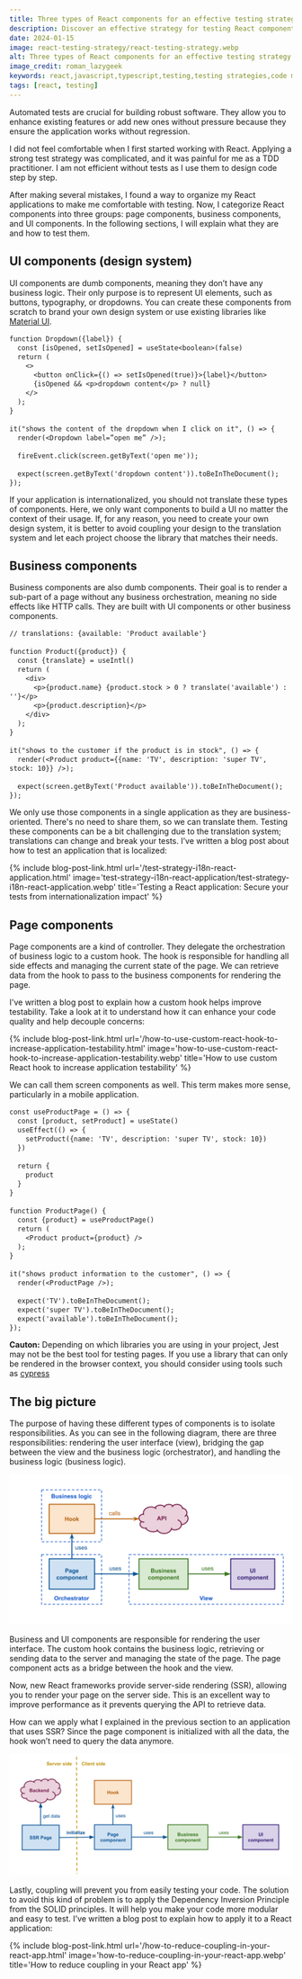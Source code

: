 ```yaml
---
title: Three types of React components for an effective testing strategy
description: Discover an effective strategy for testing React components by categorizing them into UI, Business, and Page components. Learn how to organize your codebase to facilitate testing for maintainable code.
date: 2024-01-15
image: react-testing-strategy/react-testing-strategy.webp
alt: Three types of React components for an effective testing strategy
image_credit: roman_lazygeek
keywords: react,javascript,typescript,testing,testing strategies,code maintainability
tags: [react, testing]
---
```


Automated tests are crucial for building robust software. They allow you to enhance existing features or add new ones without pressure because they ensure the application works without regression.

I did not feel comfortable when I first started working with React. Applying a strong test strategy was complicated, and it was painful for me as a TDD practitioner. I am not efficient without tests as I use them to design code step by step.

After making several mistakes, I found a way to organize my React applications to make me comfortable with testing. Now, I categorize React components into three groups: page components, business components, and UI components. In the following sections, I will explain what they are and how to test them.

## UI components (design system)

UI components are dumb components, meaning they don’t have any business logic. Their only purpose is to represent UI elements, such as buttons, typography, or dropdowns. You can create these components from scratch to brand your own design system or use existing libraries like [Material UI](https://mui.com/).

```tsx
function Dropdown({label}) {
  const [isOpened, setIsOpened] = useState<boolean>(false)
  return (
    <>
      <button onClick={() => setIsOpened(true)}>{label}</button>
      {isOpened && <p>dropdown content</p> ? null}
    </>
  );
}

it("shows the content of the dropdown when I click on it", () => {
  render(<Dropdown label=”open me” />);
    
  fireEvent.click(screen.getByText('open me'));
  
  expect(screen.getByText('dropdown content')).toBeInTheDocument();
});
```
If your application is internationalized, you should not translate these types of components. Here, we only want components to build a UI no matter the context of their usage. If, for any reason, you need to create your own design system, it is better to avoid coupling your design to the translation system and let each project choose the library that matches their needs.
## Business components
Business components are also dumb components. Their goal is to render a sub-part of a page without any business orchestration, meaning no side effects like HTTP calls. They are built with UI components or other business components.

```tsx
// translations: {available: 'Product available'}

function Product({product}) {
  const {translate} = useIntl()
  return (
    <div>
      <p>{product.name} {product.stock > 0 ? translate('available') : ''}</p>
      <p>{product.description}</p>
    </div>
  );
}

it("shows to the customer if the product is in stock", () => {
  render(<Product product={{name: 'TV', description: 'super TV', stock: 10}} />);

  expect(screen.getByText('Product available')).toBeInTheDocument();
});
```

We only use those components in a single application as they are business-oriented. There's no need to share them, so we can translate them. Testing these components can be a bit challenging due to the translation system; translations can change and break your tests. I’ve written a blog post about how to test an application that is localized:

{% include blog-post-link.html url='/test-strategy-i18n-react-application.html' image='test-strategy-i18n-react-application/test-strategy-i18n-react-application.webp' title='Testing a React application: Secure your tests from internationalization impact' %}


## Page components

Page components are a kind of controller. They delegate the orchestration of business logic to a custom hook. The hook is responsible for handling all side effects and managing the current state of the page. We can retrieve data from the hook to pass to the business components for rendering the page.

I've written a blog post to explain how a custom hook helps improve testability. Take a look at it to understand how it can enhance your code quality and help decouple concerns:

{% include blog-post-link.html url='/how-to-use-custom-react-hook-to-increase-application-testability.html' image='how-to-use-custom-react-hook-to-increase-application-testability.webp' title='How to use custom React hook to increase application testability' %}

We can call them screen components as well. This term makes more sense, particularly in a mobile application.

```tsx
const useProductPage = () => {
  const [product, setProduct] = useState()
  useEffect(() => {
    setProduct({name: 'TV', description: 'super TV', stock: 10})
  })
    
  return {
    product
  }
}

function ProductPage() {
  const {product} = useProductPage()
  return (
    <Product product={product} />
  );
}

it("shows product information to the customer", () => {
  render(<ProductPage />);
  
  expect('TV').toBeInTheDocument();
  expect('super TV').toBeInTheDocument();
  expect('available').toBeInTheDocument();
});
```

**Cauton:** Depending on which libraries you are using in your project, Jest may not be the best tool for testing pages. If you use a library that can only be rendered in the browser context, you should consider using tools such as [cypress](https://www.cypress.io)

## The big picture

The purpose of having these different types of components is to isolate responsibilities. As you can see in the following diagram, there are three responsibilities: rendering the user interface (view), bridging the gap between the view and the business logic (orchestrator), and handling the business logic (business logic).

![Big picture](images/posts/react-testing-strategy/big-picture.svg)

Business and UI components are responsible for rendering the user interface. The custom hook contains the business logic, retrieving or sending data to the server and managing the state of the page. The page component acts as a bridge between the hook and the view.

Now, new React frameworks provide server-side rendering (SSR), allowing you to render your page on the server side. This is an excellent way to improve performance as it prevents querying the API to retrieve data.

How can we apply what I explained in the previous section to an application that uses SSR? Since the page component is initialized with all the data, the hook won’t need to query the data anymore.

![Big picture with SSR](images/posts/react-testing-strategy/big-picture-with-ssr.svg)

Lastly, coupling will prevent you from easily testing your code. The solution to avoid this kind of problem is to apply the Dependency Inversion Principle from the SOLID principles. It will help you make your code more modular and easy to test. I’ve written a blog post to explain how to apply it to a React application:

{% include blog-post-link.html url='/how-to-reduce-coupling-in-your-react-app.html' image='how-to-reduce-coupling-in-your-react-app.webp' title='How to reduce coupling in your React app' %}
